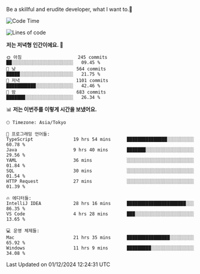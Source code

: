 Be a skillful and erudite developer, what I want to.👶

<!--START_SECTION:waka-->
![Code Time](http://img.shields.io/badge/Code%20Time-1%2C451%20hrs%2016%20mins-blue)

![Lines of code](https://img.shields.io/badge/%EC%A0%80%EB%8A%94%20%EC%97%AC%ED%83%9C%EA%B9%8C%EC%A7%80%20-912.6%20thousand%20%EC%A4%84%EC%9D%98%20%EC%BD%94%EB%93%9C%EB%A5%BC%20%EC%9E%91%EC%84%B1%ED%96%88%EC%96%B4%EC%9A%94.-blue)

**저는 저녁형 인간이에요. 🦉** 

```text
🌞 아침                     245 commits         ██░░░░░░░░░░░░░░░░░░░░░░░   09.45 % 
🌆 낮　                     564 commits         █████░░░░░░░░░░░░░░░░░░░░   21.75 % 
🌃 저녁                     1101 commits        ███████████░░░░░░░░░░░░░░   42.46 % 
🌙 밤　                     683 commits         ███████░░░░░░░░░░░░░░░░░░   26.34 % 
```


📊 **저는 이번주를 이렇게 시간을 보냈어요.** 

```text
🕑︎ Timezone: Asia/Tokyo

💬 프로그래밍 언어들: 
TypeScript               19 hrs 54 mins      ███████████████░░░░░░░░░░   60.78 % 
Java                     9 hrs 40 mins       ███████░░░░░░░░░░░░░░░░░░   29.56 % 
YAML                     36 mins             ░░░░░░░░░░░░░░░░░░░░░░░░░   01.84 % 
SQL                      30 mins             ░░░░░░░░░░░░░░░░░░░░░░░░░   01.54 % 
HTTP Request             27 mins             ░░░░░░░░░░░░░░░░░░░░░░░░░   01.39 % 

🔥 에디터들: 
IntelliJ IDEA            28 hrs 16 mins      ██████████████████████░░░   86.35 % 
VS Code                  4 hrs 28 mins       ███░░░░░░░░░░░░░░░░░░░░░░   13.65 % 

💻 운영 체제들: 
Mac                      21 hrs 35 mins      ████████████████░░░░░░░░░   65.92 % 
Windows                  11 hrs 9 mins       █████████░░░░░░░░░░░░░░░░   34.08 % 
```


 Last Updated on 01/12/2024 12:24:31 UTC
<!--END_SECTION:waka-->

